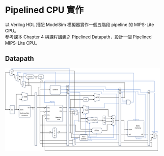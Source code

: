 # Pipelined CPU 實作

以 Verilog HDL 搭配 ModelSim 模擬器實作一個五階段 pipeline 的 MIPS-Lite CPU。\
參考課本 Chapter 4 與課程講義之 Pipelined Datapath，設計一個 Pipelined 
MIPS-Lite CPU。


## Datapath
![Pipelined Datapath](images/datapath.png)
